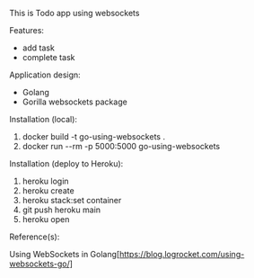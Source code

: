 This is Todo app using websockets

Features:
- add task
- complete task

Application design:
- Golang 
- Gorilla websockets package

Installation (local):

1. docker build -t go-using-websockets .
2. docker run --rm -p 5000:5000 go-using-websockets

Installation (deploy to Heroku):

1. heroku login 
2. heroku create
3. heroku stack:set container
4. git push heroku main
5. heroku open

Reference(s):

Using WebSockets in Golang[https://blog.logrocket.com/using-websockets-go/]


